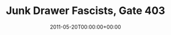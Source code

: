 ---
templateKey: event
guid: 0895de99-6eab-11ea-99c5-002590d1d1b0
date: 2011-05-20T00:00:00+00:00
eventTime: '5-8pm'
title: Junk Drawer Fascists, Gate 403
artist: Junk Drawer Fascists
city: toronto
venue: Gate 403
group: Tim Shia
guests: Chris Banks, Tom Juhas
---